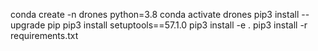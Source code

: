 conda create -n drones python=3.8
conda activate drones
pip3 install --upgrade pip
pip3 install setuptools==57.1.0
pip3 install -e .
pip3 install -r requirements.txt


